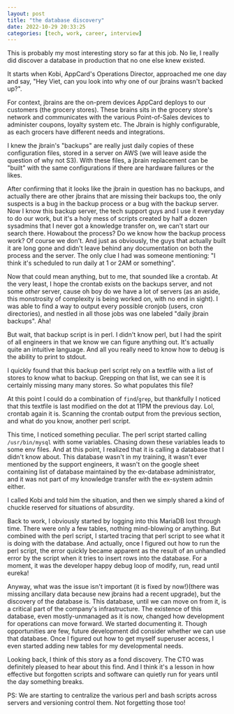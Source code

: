 ```yaml
---
layout: post
title: "the database discovery"
date: 2022-10-29 20:33:25
categories: [tech, work, career, interview]
---
```


This is probably my most interesting story so far at this job. No lie, I really did discover a database in production that no one else knew existed.

It starts when Kobi, AppCard's Operations Director, approached me one day and say, "Hey Viet, can you look into why one of our jbrains wasn't backed up?". 

<!--break-->

For context, jbrains are the on-prem devices AppCard deploys to our customers (the grocery stores). These brains sits in the grocery store's network and communicates with the various Point-of-Sales devices to administer coupons, loyalty system etc. The Jbrain is highly configurable, as each grocers have different needs and integrations.

I knew the jbrain's "backups" are really just daily copies of these configuration files, stored in a server on AWS (we will leave aside the question of why not S3). With these files, a jbrain replacement can be "built" with the same configurations if there are hardware failures or the likes.

After confirming that it looks like the jbrain in question has no backups, and actually there are other jbrains that are missing their backups too, the only suspects is a bug in the backup process or a bug with the backup server. Now I know this backup server, the tech support guys and I use it everyday to do our work, but it's a holy mess of scripts created by half a dozen sysadmins that I never got a knowledge transfer on, we can't start our search there. Howabout the process? Do we know how the backup process work? Of course we don't. And just as obviously, the guys that actually built it are long gone and didn't leave behind any documentation on both the process and the server. The only clue I had was someone mentioning: "I think it's scheduled to run daily at 1 or 2AM or something".

Now that could mean anything, but to me, that sounded like a crontab. At the very least, I hope the crontab exists on the backups server, and not some _other_ server, cause oh boy do we have a lot of servers (as an aside, this monstrosity of complexity is being worked on, with no end in sight). I was able to find a way to output every possible cronjob (users, cron directories), and nestled in all those jobs was one labeled "daily jbrain backups". Aha!

But wait, that backup script is in perl. I didn't know perl, but I had the spirit of all engineers in that we know we can figure anything out. It's actually quite an intuitive language. And all you really need to know how to debug is the ability to print to stdout.

I quickly found that this backup perl script rely on a textfile with a list of stores to know what to backup. Grepping on that list, we can see it is certainly missing many many stores. So what populates this file?

At this point I could do a combination of `find`/`grep`, but thankfully I noticed that this textfile is last modified on the dot at 11PM the previous day. Lol, crontab again it is. Scanning the crontab output from the previous section, and what do you know, another perl script.

This time, I noticed something peculiar. The perl script started calling `/usr/bin/mysql` with some variables. Chasing down these variables leads to some env files. And at this point, I realized that it is calling a database that I didn't know about. This database wasn't in my training, it wasn't ever mentioned by the support engineers, it wasn't on the google sheet containing list of database maintained by the ex-database administrator, and it was not part of my knowledge transfer with the ex-system admin either. 

I called Kobi and told him the situation, and then we simply shared a kind of chuckle reserved for situations of absurdity.

Back to work, I obviously started by logging into this MariaDB lost through time. There were only a few tables, nothing mind-blowing or anything. But combined with the perl script, I started tracing that perl script to see what it is doing with the database. And actually, once I figured out how to run the perl script, the error quickly became apparent as the result of an unhandled error by the script when it tries to insert rows into the database. For a moment, it was the developer happy debug loop of modify, run, read until eureka!

Anyway, what was the issue isn't important (it is fixed by now!)(there was missing ancillary data because new jbrains had a recent upgrade), but the discovery of the database is. This database, until we can move on from it, is a critical part of the company's infrastructure. The existence of this database, even mostly-unmanaged as it is now, changed how development for operations can move forward. We started documenting it. Though opportunities are few, future development did consider whether we can use that database. Once I figured out how to get myself superuser access, I even started adding new tables for my developmental needs. 

Looking back, I think of this story as a fond discovery. The CTO was definitely pleased to hear about this find. And I think it's a lesson in how effective but forgotten scripts and software can quietly run for years until the day something breaks.

PS: We are starting to centralize the various perl and bash scripts across servers and versioning control them. Not forgetting those too!